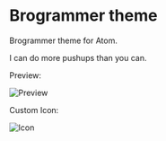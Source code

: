 # Brogrammer theme

Brogrammer theme for Atom.

I can do more pushups than you can.

Preview: 

![Preview](http://i.imgur.com/sX0OWz2.png)

Custom Icon:

![Icon](http://i.imgur.com/j1Udtgf.png)
